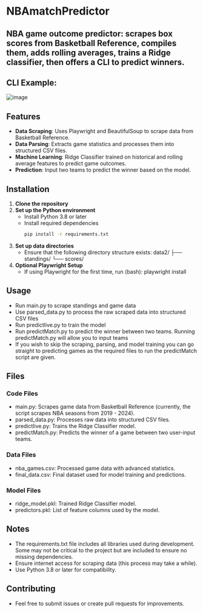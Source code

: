 # NBAmatchPredictor

## NBA game outcome predictor: scrapes box scores from Basketball Reference, compiles them, adds rolling averages, trains a Ridge classifier, then offers a CLI to predict winners. 

## CLI Example:
![image](https://github.com/user-attachments/assets/6398daa0-a546-4a93-b751-f83a96669b38)

## Features
- **Data Scraping**: Uses Playwright and BeautifulSoup to scrape data from Basketball Reference.
- **Data Parsing**: Extracts game statistics and processes them into structured CSV files.
- **Machine Learning**: Ridge Classifier trained on historical and rolling average features to predict game outcomes.
- **Prediction**: Input two teams to predict the winner based on the model.

## Installation
1. **Clone the repository**
3. **Set up the Python environment**
   - Install Python 3.8 or later
   - Install required dependencies
     ```bash
     pip install -r requirements.txt
4. **Set up data directories**
   - Ensure that the following directory structure exists:
     data2/
     ├── standings/
     └── scores/
5. **Optional Playwright Setup**
   - If using Playwright for the first time, run (bash): playwright install

## Usage
- Run main.py to scrape standings and game data 
- Use parsed_data.py to process the raw scraped data into structured CSV files
- Run predictlive.py to train the model
- Run predictMatch.py to predict the winner between two teams. Running predictMatch.py will allow you to input teams
- If you wish to skip the scraping, parsing, and model training you can go straight to predicting games as the required files to run the predictMatch script are given. 

## Files

### Code Files
- main.py: Scrapes game data from Basketball Reference (currently, the script scrapes NBA seasons from 2019 - 2024).
- parsed_data.py: Processes raw data into structured CSV files.
- predictlive.py: Trains the Ridge Classifier model.
- predictMatch.py: Predicts the winner of a game between two user-input teams.
  
### Data Files
- nba_games.csv: Processed game data with advanced statistics.
- final_data.csv: Final dataset used for model training and predictions.

### Model Files
- ridge_model.pkl: Trained Ridge Classifier model.
- predictors.pkl: List of feature columns used by the model.

## Notes
- The requirements.txt file includes all libraries used during development. Some may not be critical to the project but are included to ensure no missing dependencies.
- Ensure internet access for scraping data (this process may take a while).
- Use Python 3.8 or later for compatibility.

## Contributing
- Feel free to submit issues or create pull requests for improvements.
